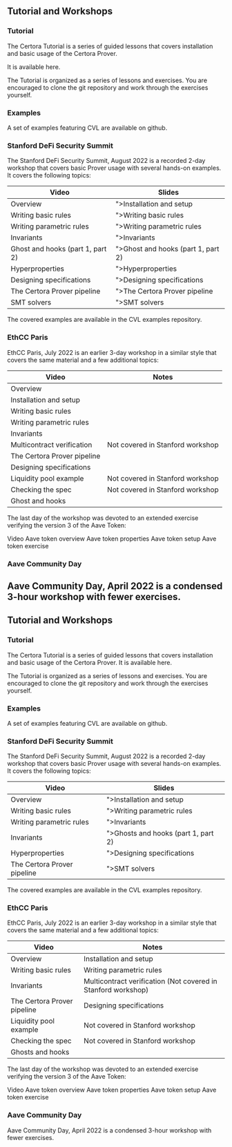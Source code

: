 ## Tutorial and Workshops

### Tutorial

The Certora Tutorial is a series of guided lessons that covers installation and basic usage of the Certora Prover.

It is available here.

The Tutorial is organized as a series of lessons and exercises. You are encouraged to clone the git repository and work through the exercises yourself.

### Examples

A set of examples featuring CVL are available on github.

### Stanford DeFi Security Summit

The Stanford DeFi Security Summit, August 2022 is a recorded 2-day workshop that covers basic Prover usage with several hands-on examples. It covers the following topics:

|Video|Slides|
|---|---|
|Overview|">Installation and setup|
|Writing basic rules|">Writing basic rules|
|Writing parametric rules|">Writing parametric rules|
|Invariants|">Invariants|
|Ghost and hooks (part 1, part 2)|">Ghost and hooks (part 1, part 2)|
|Hyperproperties|">Hyperproperties|
|Designing specifications|">Designing specifications|
|The Certora Prover pipeline|">The Certora Prover pipeline|
|SMT solvers|">SMT solvers|

The covered examples are available in the CVL examples repository.

### EthCC Paris

EthCC Paris, July 2022 is an earlier 3-day workshop in a similar style that covers the same material and a few additional topics:

|Video|Notes|
|---|---|
|Overview| |
|Installation and setup| |
|Writing basic rules| |
|Writing parametric rules| |
|Invariants| |
|Multicontract verification|Not covered in Stanford workshop|
|The Certora Prover pipeline| |
|Designing specifications| |
|Liquidity pool example|Not covered in Stanford workshop|
|Checking the spec|Not covered in Stanford workshop|
|Ghost and hooks| |

The last day of the workshop was devoted to an extended exercise verifying the version 3 of the Aave Token:

Video
Aave token overview
Aave token properties
Aave token setup
Aave token exercise

### Aave Community Day

Aave Community Day, April 2022 is a condensed 3-hour workshop with fewer exercises.
---
## Tutorial and Workshops

### Tutorial

The Certora Tutorial is a series of guided lessons that covers installation and basic usage of the Certora Prover. It is available here.

The Tutorial is organized as a series of lessons and exercises. You are encouraged to clone the git repository and work through the exercises yourself.

### Examples

A set of examples featuring CVL are available on github.

### Stanford DeFi Security Summit

The Stanford DeFi Security Summit, August 2022 is a recorded 2-day workshop that covers basic Prover usage with several hands-on examples. It covers the following topics:

|Video|Slides|
|---|---|
|Overview|">Installation and setup|
|Writing basic rules|">Writing parametric rules|
|Writing parametric rules|">Invariants|
|Invariants|">Ghosts and hooks (part 1, part 2)|
|Hyperproperties|">Designing specifications|
|The Certora Prover pipeline|">SMT solvers|

The covered examples are available in the CVL examples repository.

### EthCC Paris

EthCC Paris, July 2022 is an earlier 3-day workshop in a similar style that covers the same material and a few additional topics:

|Video|Notes|
|---|---|
|Overview|Installation and setup|
|Writing basic rules|Writing parametric rules|
|Invariants|Multicontract verification (Not covered in Stanford workshop)|
|The Certora Prover pipeline|Designing specifications|
|Liquidity pool example|Not covered in Stanford workshop|
|Checking the spec|Not covered in Stanford workshop|
|Ghosts and hooks| |

The last day of the workshop was devoted to an extended exercise verifying the version 3 of the Aave Token:

Video
Aave token overview
Aave token properties
Aave token setup
Aave token exercise

### Aave Community Day

Aave Community Day, April 2022 is a condensed 3-hour workshop with fewer exercises.